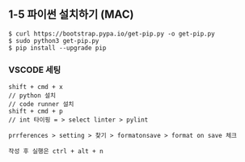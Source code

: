 ## 1-5 파이썬 설치하기 (MAC)

```shell
$ curl https://bootstrap.pypa.io/get-pip.py -o get-pip.py
$ sudo python3 get-pip.py
$ pip install --upgrade pip
```


### VSCODE 세팅

```shell
shift + cmd + x
// python 설치
// code runner 설치
shift + cmd + p
// int 타이핑 = > select linter > pylint

prrferences > setting > 찾기 > formatonsave > format on save 체크

작성 후 실행은 ctrl + alt + n
```



